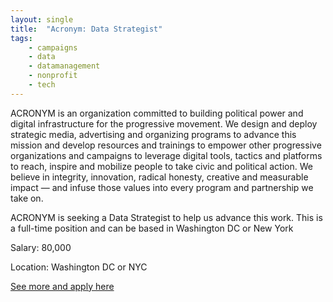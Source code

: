 ```yaml
---
layout: single
title:  "Acronym: Data Strategist"
tags: 
    - campaigns
    - data
    - datamanagement
    - nonprofit
    - tech
---
```


ACRONYM is an organization committed to building political power and digital infrastructure for the progressive movement. We design and deploy strategic media, advertising and organizing programs to advance this mission and develop resources and trainings to empower other progressive organizations and campaigns to leverage digital tools, tactics and platforms to reach, inspire and mobilize people to take civic and political action. We believe in integrity, innovation, radical honesty, creative and measurable impact — and infuse those values into every program and partnership we take on.

ACRONYM is seeking a Data Strategist to help us advance this work. This is a full-time position and can be based in Washington DC or New York


Salary: 80,000

Location: Washington DC or NYC


[See more and apply here](https://www.anotheracronym.org/careers/data-strategist/)
